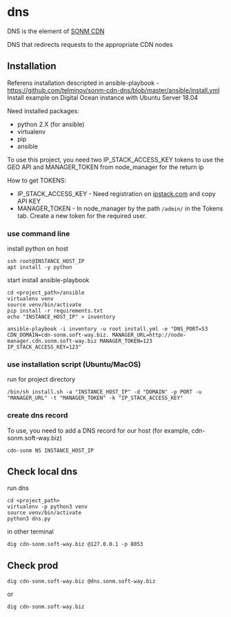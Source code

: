 # dns
DNS is the element of [SONM CDN](https://github.com/telminov/sonm-cdn-node-manager/blob/master/SONM%20CDN.md)

DNS that redirects requests to the appropriate CDN nodes


## Installation
Referens installation descripted in ansible-playbook - https://github.com/telminov/sonm-cdn-dns/blob/master/ansible/install.yml
Install example on Digital Ocean instance with Ubuntu Server 18.04

Need installed packages: 
- python 2.X (for ansible)
- virtualenv 
- pip
- ansible



To use this project, you need two IP_STACK_ACCESS_KEY tokens to use the GEO API and MANAGER_TOKEN from node_manager for the return ip

How to get TOKENS:
- IP_STACK_ACCESS_KEY - Need registration on [ipstack.com](https://ipstack.com/) and copy API KEY
- MANAGER_TOKEN -  In node_manager by the path `/admin/` in the Tokens tab. Create a new token for the required user.

### use command line

install python on host
```
ssh root@INSTANCE_HOST_IP
apt install -y python
```

start install ansible-playbook
```
cd <project_path>/ansible
virtualenv venv
source venv/bin/activate
pip install -r requirements.txt
echo "INSTANCE_HOST_IP" > inventory

ansible-playbook -i inventory -u root install.yml -e "DNS_PORT=53 CDN_DOMAIN=cdn-sonm.soft-way.biz. MANAGER_URL=http://node-manager.cdn.sonm.soft-way.biz MANAGER_TOKEN=123 IP_STACK_ACCESS_KEY=123"
```

### use installation script (Ubuntu/MacOS)
run for project directory
```
/bin/sh install.sh -a "INSTANCE_HOST_IP" -d "DOMAIN" -p PORT -u "MANAGER_URL" -t "MANAGER_TOKEN" -k "IP_STACK_ACCESS_KEY"
```

### create dns record

To use, you need to add a DNS record for our host (for example, cdn-sonm.soft-way.biz)
```
cdn-sonm NS INSTANCE_HOST_IP
```

## Check local dns
run dns
```
cd <project_path>
virtualenv -p python3 venv
source venv/bin/activate
python3 dns.py
```

in other terminal
```
dig cdn-sonm.soft-way.biz @127.0.0.1 -p 8053
```


## Check prod
```
dig cdn-sonm.soft-way.biz @dns.sonm.soft-way.biz
```
or
```
dig cdn-sonm.soft-way.biz
```
